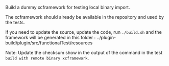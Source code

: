 Build a dummy xcframework for testing local binary import.

The xcframework should already be available in the repository and used by the tests.

If you need to update the source, update the code, run `./build.sh` and the framework will be generated in this folder : ../plugin-build/plugin/src/functionalTest/resources

Note: Update the checksum show in the output of the command in the test `build with remote binary xcframework`.
